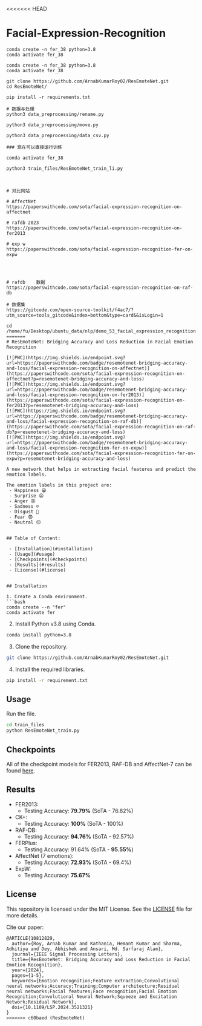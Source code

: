 <<<<<<< HEAD
# Facial-Expression-Recognition

```
conda create -n fer_38 python=3.8
conda activate fer_38
```
```
conda create -n fer_38 python=3.8
conda activate fer_38

git clone https://github.com/ArnabKumarRoy02/ResEmoteNet.git
cd ResEmoteNet/

pip install -r requirements.txt

# 数据与处理
python3 data_preprocessing/rename.py

python3 data_preprocessing/move.py

python3 data_preprocessing/data_csv.py

### 现在可以直接运行训练

conda activate fer_38

python3 train_files/ResEmoteNet_train_li.py



# 对比网站

# AffectNet
https://paperswithcode.com/sota/facial-expression-recognition-on-affectnet

# rafdb 2023
https://paperswithcode.com/sota/facial-expression-recognition-on-fer2013

# exp w
https://paperswithcode.com/sota/facial-expression-recognition-fer-on-expw




```

```
# rafdb    数据
https://paperswithcode.com/sota/facial-expression-recognition-on-raf-db

# 数据集
https://gitcode.com/open-source-toolkit/f4ac7/?utm_source=tools_gitcode&index=bottom&type=card&&isLogin=1
```

```
cd /home/fu/Desktop/ubuntu_data/nlp/demo_53_facial_expression_recognition
=======
# ResEmoteNet: Bridging Accuracy and Loss Reduction in Facial Emotion Recognition

[![PWC](https://img.shields.io/endpoint.svg?url=https://paperswithcode.com/badge/resemotenet-bridging-accuracy-and-loss/facial-expression-recognition-on-affectnet)](https://paperswithcode.com/sota/facial-expression-recognition-on-affectnet?p=resemotenet-bridging-accuracy-and-loss)
[![PWC](https://img.shields.io/endpoint.svg?url=https://paperswithcode.com/badge/resemotenet-bridging-accuracy-and-loss/facial-expression-recognition-on-fer2013)](https://paperswithcode.com/sota/facial-expression-recognition-on-fer2013?p=resemotenet-bridging-accuracy-and-loss)
[![PWC](https://img.shields.io/endpoint.svg?url=https://paperswithcode.com/badge/resemotenet-bridging-accuracy-and-loss/facial-expression-recognition-on-raf-db)](https://paperswithcode.com/sota/facial-expression-recognition-on-raf-db?p=resemotenet-bridging-accuracy-and-loss)
[![PWC](https://img.shields.io/endpoint.svg?url=https://paperswithcode.com/badge/resemotenet-bridging-accuracy-and-loss/facial-expression-recognition-fer-on-expw)](https://paperswithcode.com/sota/facial-expression-recognition-fer-on-expw?p=resemotenet-bridging-accuracy-and-loss)

A new network that helps in extracting facial features and predict the emotion labels.

The emotion labels in this project are:
 - Happiness 😀
 - Surprise 😦
 - Anger 😠
 - Sadness ☹️
 - Disgust 🤢
 - Fear 😨
 - Neutral 😐


## Table of Content:

 - [Installation](#installation)
 - [Usage](#usage)
 - [Checkpoints](#checkpoints)
 - [Results](#results)
 - [License](#license)


## Installation

1. Create a Conda environment.
```bash
conda create --n "fer"
conda activate fer
```

2. Install Python v3.8 using Conda.
```bash
conda install python=3.8
```

3. Clone the repository.
```bash
git clone https://github.com/ArnabKumarRoy02/ResEmoteNet.git
```

4. Install the required libraries.
```bash
pip install -r requirement.txt
```

## Usage

Run the file.
```bash
cd train_files
python ResEmoteNet_train.py
```

## Checkpoints
All of the checkpoint models for FER2013, RAF-DB and AffectNet-7 can be found [here](https://drive.google.com/drive/folders/1Daxa6d1-XFxxpg6dyxYl4V-anfiHwtqK?usp=sharing).

## Results

 - FER2013:
   - Testing Accuracy: **79.79%** (SoTA - 76.82%)
 - CK+:
   - Testing Accuracy: **100%** (SoTA - 100%)
 - RAF-DB:
   - Testing Accuracy: **94.76%** (SoTA - 92.57%)
 - FERPlus:
   - Testing Accuracy: 91.64% (SoTA - **95.55%**)
 - AffectNet (7 emotions):
   - Testing Accuracy: **72.93%** (SoTA - 69.4%)
 - ExpW:
   - Testing Accuracy: **75.67%**

## License

This repository is licensed under the MIT License. See the [LICENSE](LICENSE) file for more details.

Cite our paper:
```text
@ARTICLE{10812829,
  author={Roy, Arnab Kumar and Kathania, Hemant Kumar and Sharma, Adhitiya and Dey, Abhishek and Ansari, Md. Sarfaraj Alam},
  journal={IEEE Signal Processing Letters}, 
  title={ResEmoteNet: Bridging Accuracy and Loss Reduction in Facial Emotion Recognition}, 
  year={2024},
  pages={1-5},
  keywords={Emotion recognition;Feature extraction;Convolutional neural networks;Accuracy;Training;Computer architecture;Residual neural networks;Facial features;Face recognition;Facial Emotion Recognition;Convolutional Neural Network;Squeeze and Excitation Network;Residual Network},
  doi={10.1109/LSP.2024.3521321}
}
>>>>>>> c60baed (ResEmoteNet)
```

